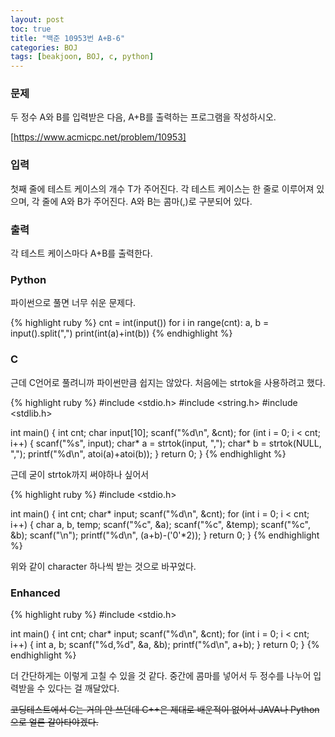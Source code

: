 ```yaml
---
layout: post
toc: true
title: "백준 10953번 A+B-6"
categories: BOJ
tags: [beakjoon, BOJ, c, python]
---
```


### 문제
두 정수 A와 B를 입력받은 다음, A+B를 출력하는 프로그램을 작성하시오.

[https://www.acmicpc.net/problem/10953]

### 입력
첫째 줄에 테스트 케이스의 개수 T가 주어진다.
각 테스트 케이스는 한 줄로 이루어져 있으며, 각 줄에 A와 B가 주어진다. A와 B는 콤마(,)로 구분되어 있다.

### 출력
각 테스트 케이스마다 A+B를 출력한다.

### Python
파이썬으로 풀면 너무 쉬운 문제다.

{% highlight ruby %}
cnt = int(input())
for i in range(cnt):
    a, b = input().split(",")
    print(int(a)+int(b))
{% endhighlight %}


### C
근데 C언어로 풀려니까 파이썬만큼 쉽지는 않았다.
처음에는 strtok을 사용하려고 했다.

{% highlight ruby %}
#include <stdio.h>
#include <string.h>
#include <stdlib.h>

int main()
{
    int cnt;
    char input[10];
    scanf("%d\n", &cnt);
    for (int i = 0; i < cnt; i++) {
        scanf("%s", input);
        char* a = strtok(input, ",");
        char* b = strtok(NULL, ",");
        printf("%d\n", atoi(a)+atoi(b));
    }
    return 0;
}
{% endhighlight %}

근데 굳이 strtok까지 써야하나 싶어서

{% highlight ruby %}
#include <stdio.h>

int main()
{
    int cnt;
    char* input;
    scanf("%d\n", &cnt);
    for (int i = 0; i < cnt; i++) {
        char a, b, temp;
        scanf("%c", &a);
        scanf("%c", &temp);
        scanf("%c", &b);
        scanf("\n");
        printf("%d\n", (a+b)-('0'*2));
    }
    return 0;
}
{% endhighlight %}

위와 같이 character 하나씩 받는 것으로 바꾸었다.


### Enhanced
{% highlight ruby %}
#include <stdio.h>

int main()
{
    int cnt;
    char* input;
    scanf("%d\n", &cnt);
    for (int i = 0; i < cnt; i++) {
        int a, b;
        scanf("%d,%d", &a, &b);
        printf("%d\n", a+b);
    }
    return 0;
}
{% endhighlight %}

더 간단하게는 이렇게 고칠 수 있을 것 같다.
중간에 콤마를 넣어서 두 정수를 나누어 입력받을 수 있다는 걸 깨달았다.

~~코딩테스트에서 C는 거의 안 쓰던데 C++은 제대로 배운적이 없어서 JAVA나 Python으로 얼른 갈아타야겠다.~~
